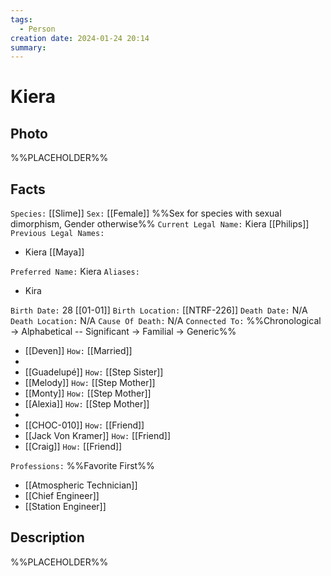 ```yaml
---
tags:
  - Person
creation date: 2024-01-24 20:14
summary:
---
```

# Kiera

## Photo

%%PLACEHOLDER%%

## Facts

`Species:` [[Slime]]
`Sex:` [[Female]] %%Sex for species with sexual dimorphism, Gender otherwise%%
`Current Legal Name:` Kiera [[Philips]]
`Previous Legal Names:`
- Kiera [[Maya]]

`Preferred Name:` Kiera
`Aliases:`
- Kira

`Birth Date:` 28 [[01-01]]
`Birth Location:` [[NTRF-226]]
`Death Date:` N/A
`Death Location:` N/A
`Cause Of Death:` N/A
`Connected To:` %%Chronological -> Alphabetical -- Significant -> Familial -> Generic%%
- [[Deven]] `How:` [[Married]]
- 
- [[Guadelupé]] `How:` [[Step Sister]]
- [[Melody]] `How:` [[Step Mother]]
- [[Monty]] `How:` [[Step Mother]]
- [[Alexia]] `How:` [[Step Mother]]
- 
- [[CHOC-010]] `How:` [[Friend]]
- [[Jack Von Kramer]] `How:` [[Friend]]
- [[Craig]] `How:` [[Friend]]

`Professions:` %%Favorite First%%
- [[Atmospheric Technician]]
- [[Chief Engineer]]
- [[Station Engineer]]

## Description

%%PLACEHOLDER%%
